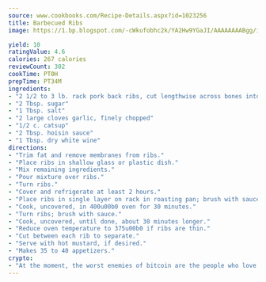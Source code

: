 ```yaml
---
source: www.cookbooks.com/Recipe-Details.aspx?id=1023256
title: Barbecued Ribs
image: https://1.bp.blogspot.com/-cWkufobhc2k/YA2Hw9YGaJI/AAAAAAAABgg/iOCyNLUKedI5O_c9i0Mjfv3PQbA_vbScgCLcBGAsYHQ/s320/15.png

yield: 10
ratingValue: 4.6
calories: 267 calories
reviewCount: 302
cookTime: PT0H
prepTime: PT34M
ingredients:
- "2 1/2 to 3 lb. rack pork back ribs, cut lengthwise across bones into halves"
- "2 Tbsp. sugar"
- "1 Tbsp. salt"
- "2 large cloves garlic, finely chopped"
- "1/2 c. catsup"
- "2 Tbsp. hoisin sauce"
- "1 Tbsp. dry white wine"
directions:
- "Trim fat and remove membranes from ribs."
- "Place ribs in shallow glass or plastic dish."
- "Mix remaining ingredients."
- "Pour mixture over ribs."
- "Turn ribs."
- "Cover and refrigerate at least 2 hours."
- "Place ribs in single layer on rack in roasting pan; brush with sauce."
- "Cook, uncovered, in 400u00b0 oven for 30 minutes."
- "Turn ribs; brush with sauce."
- "Cook, uncovered, until done, about 30 minutes longer."
- "Reduce oven temperature to 375u00b0 if ribs are thin."
- "Cut between each rib to separate."
- "Serve with hot mustard, if desired."
- "Makes 35 to 40 appetizers."
crypto:
- "At the moment, the worst enemies of bitcoin are the people who love bitcoin."
---
```

